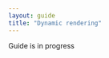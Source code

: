 ```yaml
---
layout: guide
title: "Dynamic rendering"
---
```


<div class="warning">
  <p>
    Guide is in progress
  </p>
</div>